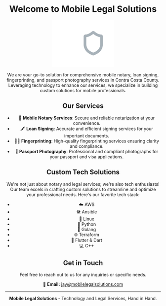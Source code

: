 
<div align="center">

# Welcome to Mobile Legal Solutions

<div>

<div align="center">

<img src="assets/Transparent_Logo.png" alt="Mobile Legal Solutions Logo" width="200"/> <!-- Adjust 'width' as needed -->

<div>

We are your go-to solution for comprehensive mobile notary, loan signing, fingerprinting, and passport photography services in Contra Costa County. Leveraging technology to enhance our services, we specialize in building custom solutions for mobile professionals.

## Our Services

- 📜 **Mobile Notary Services**: Secure and reliable notarization at your convenience.
- 🖋 **Loan Signing**: Accurate and efficient signing services for your important documents.
- 🕵️‍♂️ **Fingerprinting**: High-quality fingerprinting services ensuring clarity and compliance.
- 📸 **Passport Photography**: Professional and compliant photographs for your passport and visa applications.

## Custom Tech Solutions

We're not just about notary and legal services; we're also tech enthusiasts! Our team excels in crafting custom solutions to streamline and optimize your professional needs. Here's our favorite tech stack:

- ☁️ AWS
- 🛠 Ansible
- 🐧 Linux
- 🐍 Python
- 🐹 Golang
- 🌐 Terraform
- 📱 Flutter & Dart
- 💻 C++

## Get in Touch

Feel free to reach out to us for any inquiries or specific needs.

📧 **Email:** [jay@mobilelegalsolutions.com](mailto:jay@mobilelegalsolutions.com)

---

**Mobile Legal Solutions** - Technology and Legal Services, Hand in Hand.
